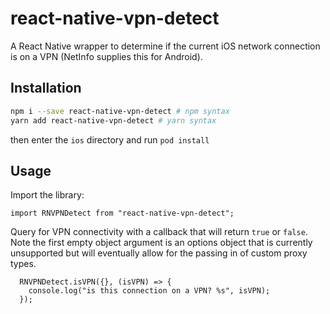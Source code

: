 # react-native-vpn-detect

A React Native wrapper to determine if the current iOS network connection is on a VPN (NetInfo supplies this for Android).

## Installation

```bash
npm i --save react-native-vpn-detect # npm syntax
yarn add react-native-vpn-detect # yarn syntax
```
then enter the `ios` directory and run `pod install`

## Usage

Import the library:
```
import RNVPNDetect from "react-native-vpn-detect";
```
Query for VPN connectivity with a callback that will return `true` or `false`.  Note the first empty object argument is an options object that is currently unsupported but will eventually allow for the passing in of custom proxy types.

```
  RNVPNDetect.isVPN({}, (isVPN) => {
    console.log("is this connection on a VPN? %s", isVPN);
  });
```
